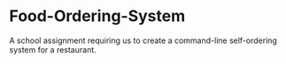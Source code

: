 # Food-Ordering-System
 A school assignment requiring us to create a command-line self-ordering system for a restaurant.
